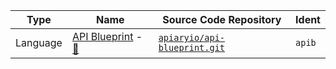 
[site]: https://apiblueprint.org
[docs]: https://apiblueprint.org/documentation
[repo]: https://github.com/apiaryio/api-blueprint.git

[site-tools]: https://apiblueprint.org/tools.html



| Type | Name | Source Code Repository | Ident |
| ---- | ---- | ---------------------- | ----- |
| Language | [API Blueprint][site] - [📜][docs] | [`apiaryio/api-blueprint.git`][repo] | `apib` |
